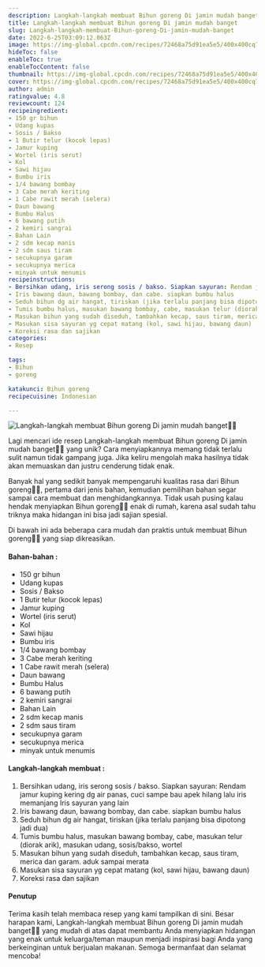 ```yaml
---
description: Langkah-langkah membuat Bihun goreng Di jamin mudah banget"
title: Langkah-langkah membuat Bihun goreng Di jamin mudah banget
slug: Langkah-langkah-membuat-Bihun-goreng-Di-jamin-mudah-banget
date: 2022-6-25T03:09:12.063Z
image: https://img-global.cpcdn.com/recipes/72468a75d91ea5e5/400x400cq70/photo.jpg
hideToc: false
enableToc: true
enableTocContent: false
thumbnail: https://img-global.cpcdn.com/recipes/72468a75d91ea5e5/400x400cq70/photo.jpg
cover: https://img-global.cpcdn.com/recipes/72468a75d91ea5e5/400x400cq70/photo.jpg
author: admin
ratingvalue: 4.8
reviewcount: 124
recipeingredient:
- 150 gr bihun
- Udang kupas
- Sosis / Bakso
- 1 Butir telur (kocok lepas)
- Jamur kuping
- Wortel (iris serut)
- Kol
- Sawi hijau
- Bumbu iris
- 1/4 bawang bombay
- 3 Cabe merah keriting
- 1 Cabe rawit merah (selera)
- Daun bawang
- Bumbu Halus
- 6 bawang putih
- 2 kemiri sangrai
- Bahan Lain
- 2 sdm kecap manis
- 2 sdm saus tiram
- secukupnya garam
- secukupnya merica
- minyak untuk menumis
recipeinstructions:
- Bersihkan udang, iris serong sosis / bakso. Siapkan sayuran: Rendam jamur kuping kering dg air panas, cuci sampe bau apek hilang lalu iris memanjang Iris sayuran yang lain
- Iris bawang daun, bawang bombay, dan cabe. siapkan bumbu halus
- Seduh bihun dg air hangat, tiriskan (jika terlalu panjang bisa dipotong jadi dua)
- Tumis bumbu halus, masukan bawang bombay, cabe, masukan telur (diorak arik), masukan udang, sosis/bakso, wortel
- Masukan bihun yang sudah diseduh, tambahkan kecap, saus tiram, merica dan garam. aduk sampai merata
- Masukan sisa sayuran yg cepat matang (kol, sawi hijau, bawang daun)
- Koreksi rasa dan sajikan
categories:
- Resep

tags:
- Bihun
- goreng

katakunci: Bihun goreng
recipecuisine: Indonesian

---
```


![Langkah-langkah membuat Bihun goreng Di jamin mudah banget👩‍🍳](https://img-global.cpcdn.com/recipes/72468a75d91ea5e5/400x400cq70/photo.jpg)

Lagi mencari ide resep Langkah-langkah membuat Bihun goreng Di jamin mudah banget👩‍🍳 yang unik? Cara menyiapkannya memang tidak terlalu sulit namun tidak gampang juga. Jika keliru mengolah maka hasilnya tidak akan memuaskan dan justru cenderung tidak enak.

Banyak hal yang sedikit banyak mempengaruhi kualitas rasa dari Bihun goreng👩‍🍳, pertama dari jenis bahan, kemudian pemilihan bahan segar sampai cara membuat dan menghidangkannya. Tidak usah pusing kalau hendak menyiapkan Bihun goreng👩‍🍳 enak di rumah, karena asal sudah tahu triknya maka hidangan ini bisa jadi sajian spesial.

Di bawah ini ada beberapa cara mudah dan praktis untuk membuat Bihun goreng👩‍🍳 yang siap dikreasikan.

<!--inarticleads1-->

#### Bahan-bahan :

- 150 gr bihun
- Udang kupas
- Sosis / Bakso
- 1 Butir telur (kocok lepas)
- Jamur kuping
- Wortel (iris serut)
- Kol
- Sawi hijau
- Bumbu iris
- 1/4 bawang bombay
- 3 Cabe merah keriting
- 1 Cabe rawit merah (selera)
- Daun bawang
- Bumbu Halus
- 6 bawang putih
- 2 kemiri sangrai
- Bahan Lain
- 2 sdm kecap manis
- 2 sdm saus tiram
- secukupnya garam
- secukupnya merica
- minyak untuk menumis

<!--inarticleads2-->

#### Langkah-langkah membuat :

1. Bersihkan udang, iris serong sosis / bakso. Siapkan sayuran: Rendam jamur kuping kering dg air panas, cuci sampe bau apek hilang lalu iris memanjang Iris sayuran yang lain
1. Iris bawang daun, bawang bombay, dan cabe. siapkan bumbu halus
1. Seduh bihun dg air hangat, tiriskan (jika terlalu panjang bisa dipotong jadi dua)
1. Tumis bumbu halus, masukan bawang bombay, cabe, masukan telur (diorak arik), masukan udang, sosis/bakso, wortel
1. Masukan bihun yang sudah diseduh, tambahkan kecap, saus tiram, merica dan garam. aduk sampai merata
1. Masukan sisa sayuran yg cepat matang (kol, sawi hijau, bawang daun)
1. Koreksi rasa dan sajikan

#### Penutup

Terima kasih telah membaca resep yang kami tampilkan di sini. Besar harapan kami, Langkah-langkah membuat Bihun goreng Di jamin mudah banget👩‍🍳 yang mudah di atas dapat membantu Anda menyiapkan hidangan yang enak untuk keluarga/teman maupun menjadi inspirasi bagi Anda yang berkeinginan untuk berjualan makanan. Semoga bermanfaat dan selamat mencoba!